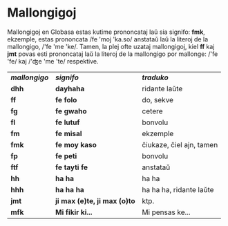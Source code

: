 <h1>Mallongigoj</h1>
<p>
</p>
<p>Mallongigoj en Globasa estas kutime prononcataj laŭ sia signifo: <strong>fmk</strong>, ekzemple, estas prononcata /fe
	'moj 'ka.so/ anstataŭ laŭ la literoj de la mallongigo, /'fe 'me 'ke/. Tamen, la plej ofte uzataj mallongigoj, kiel
	<strong>ff</strong> kaj <strong>jmt</strong> povas esti prononcataj laŭ la literoj de la mallongigo por mallonge:
	/'fe 'fe/ kaj /'ʤe 'me 'te/ respektive. </p>
<table style="width:100%">
	<tbody>
		<tr>
			<td><b><i>mallongigo</i></b></td>
			<td><b><i>signifo</i></b></td>
			<td><b><i>traduko</i></b></td>
		</tr>
		<tr>
			<td><b>dhh</b></td>
			<td><b>dayhaha</b></td>
			<td>ridante laŭte</td>
		</tr>
		<tr>
			<td><b>ff</b></td>
			<td><b>fe folo</b></td>
			<td>do, sekve</td>
		</tr>
		<tr>
			<td><b>fg</b></td>
			<td><b>fe gwaho</b></td>
			<td>cetere</td>
		</tr>
		<tr>
			<td><b>fl</b></td>
			<td><b>fe lutuf</b></td>
			<td>bonvolu</td>
		</tr>
		<tr>
			<td><b>fm</b></td>
			<td><b>fe misal</b></td>
			<td>ekzemple</td>
		</tr>
		<tr>
			<td><b>fmk</b></td>
			<td><b>fe moy kaso</b></td>
			<td>ĉiukaze, ĉiel ajn, tamen</td>
		</tr>
		<tr>
			<td><b>fp</b></td>
			<td><b>fe peti</b></td>
			<td>bonvolu</td>
		</tr>
		<tr>
			<td><b>ftf</b></td>
			<td><b>fe tayti fe</b></td>
			<td>anstataŭ</td>
		</tr>
		<tr>
			<td><b>hh</b></td>
			<td><b>ha ha</b></td>
			<td>ha ha</td>
		</tr>
		<tr>
			<td><b>hhh</b></td>
			<td><b>ha ha ha</b></td>
			<td>ha ha ha, ridante laŭte</td>
		</tr>
		<tr>
			<td><b>jmt</b></td>
			<td><b>ji max (e)te, ji max (o)to</b></td>
			<td>ktp.</td>
		</tr>
		<tr>
			<td><b>mfk</b></td>
			<td><b>Mi fikir ki...</b></td>
			<td>Mi pensas ke...</td>
		</tr>
	</tbody>
</table>
<p></p>
